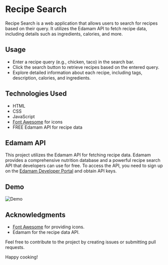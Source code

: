 # Recipe Search

Recipe Search is a web application that allows users to search for recipes based on their query. It utilizes the Edamam API to fetch recipe data, including details such as ingredients, calories, and more.

## Usage
- Enter a recipe query (e.g., chicken, taco) in the search bar.
- Click the search button to retrieve recipes based on the entered query.
- Explore detailed information about each recipe, including tags, description, calories, and ingredients.

## Technologies Used
- HTML
- CSS
- JavaScript
- [Font Awesome](https://fontawesome.com/) for icons
- FREE Edamam API for recipe data

## Edamam API
This project utilizes the Edamam API for fetching recipe data. Edamam provides a comprehensive nutrition database and a powerful recipe search API that developers can use for free. To access the API, you need to sign up on the [Edamam Developer Portal](https://developer.edamam.com/) and obtain API keys.

## Demo
![Demo](img/demo.gif)




## Acknowledgments
- [Font Awesome](https://fontawesome.com/) for providing icons.
- Edamam for the recipe data API.

Feel free to contribute to the project by creating issues or submitting pull requests.

Happy cooking!
